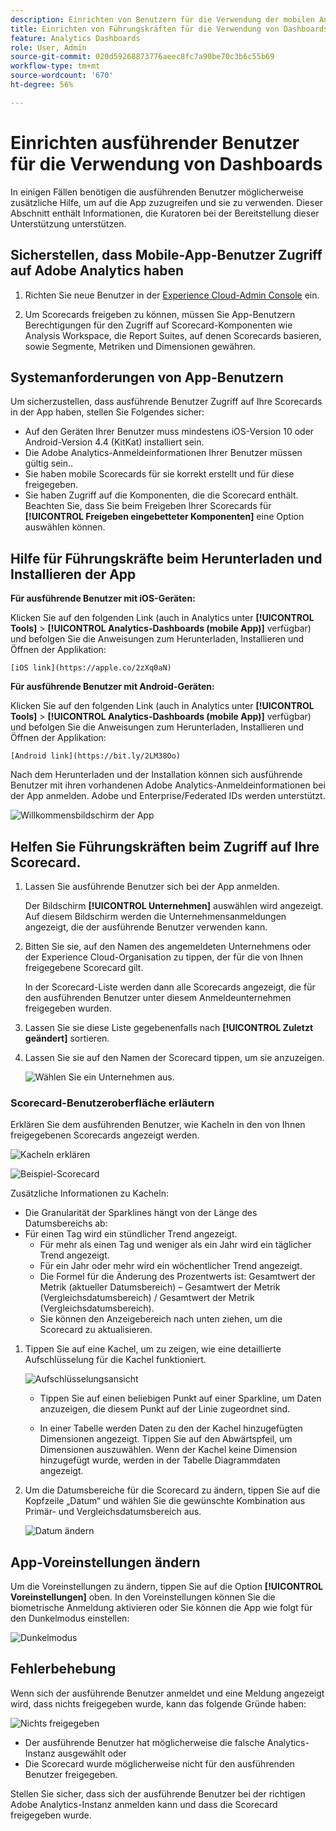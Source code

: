 ```yaml
---
description: Einrichten von Benutzern für die Verwendung der mobilen Analytics-App
title: Einrichten von Führungskräften für die Verwendung von Dashboards
feature: Analytics Dashboards
role: User, Admin
source-git-commit: 020d59268873776aeec8fc7a90be70c3b6c55b69
workflow-type: tm+mt
source-wordcount: '670'
ht-degree: 56%

---
```



# Einrichten ausführender Benutzer für die Verwendung von Dashboards

In einigen Fällen benötigen die ausführenden Benutzer möglicherweise zusätzliche Hilfe, um auf die App zuzugreifen und sie zu verwenden. Dieser Abschnitt enthält Informationen, die Kuratoren bei der Bereitstellung dieser Unterstützung unterstützen.

## Sicherstellen, dass Mobile-App-Benutzer Zugriff auf Adobe Analytics haben

1. Richten Sie neue Benutzer in der [Experience Cloud-Admin Console](https://experienceleague.adobe.com/docs/analytics/admin/admin-console/permissions/product-profile.html?lang=en) ein.

1. Um Scorecards freigeben zu können, müssen Sie App-Benutzern Berechtigungen für den Zugriff auf Scorecard-Komponenten wie Analysis Workspace, die Report Suites, auf denen Scorecards basieren, sowie Segmente, Metriken und Dimensionen gewähren.

## Systemanforderungen von App-Benutzern

Um sicherzustellen, dass ausführende Benutzer Zugriff auf Ihre Scorecards in der App haben, stellen Sie Folgendes sicher:

* Auf den Geräten Ihrer Benutzer muss mindestens iOS-Version 10 oder Android-Version 4.4 (KitKat) installiert sein.
* Die Adobe Analytics-Anmeldeinformationen Ihrer Benutzer müssen gültig sein..
* Sie haben mobile Scorecards für sie korrekt erstellt und für diese freigegeben.
* Sie haben Zugriff auf die Komponenten, die die Scorecard enthält. Beachten Sie, dass Sie beim Freigeben Ihrer Scorecards für **[!UICONTROL Freigeben eingebetteter Komponenten]** eine Option auswählen können.

## Hilfe für Führungskräfte beim Herunterladen und Installieren der App

**Für ausführende Benutzer mit iOS-Geräten:**

Klicken Sie auf den folgenden Link (auch in Analytics unter **[!UICONTROL Tools]** > **[!UICONTROL Analytics-Dashboards (mobile App)]** verfügbar) und befolgen Sie die Anweisungen zum Herunterladen, Installieren und Öffnen der Applikation:

`[iOS link](https://apple.co/2zXq0aN)`

**Für ausführende Benutzer mit Android-Geräten:**

Klicken Sie auf den folgenden Link (auch in Analytics unter **[!UICONTROL Tools]** > **[!UICONTROL Analytics-Dashboards (mobile App)]** verfügbar) und befolgen Sie die Anweisungen zum Herunterladen, Installieren und Öffnen der Applikation:

`[Android link](https://bit.ly/2LM38Oo)`

Nach dem Herunterladen und der Installation können sich ausführende Benutzer mit ihren vorhandenen Adobe Analytics-Anmeldeinformationen bei der App anmelden. Adobe und Enterprise/Federated IDs werden unterstützt.

![Willkommensbildschirm der App](assets/welcome.png)

## Helfen Sie Führungskräften beim Zugriff auf Ihre Scorecard.

1. Lassen Sie ausführende Benutzer sich bei der App anmelden.

   Der Bildschirm **[!UICONTROL Unternehmen]** auswählen wird angezeigt. Auf diesem Bildschirm werden die Unternehmensanmeldungen angezeigt, die der ausführende Benutzer verwenden kann.

1. Bitten Sie sie, auf den Namen des angemeldeten Unternehmens oder der Experience Cloud-Organisation zu tippen, der für die von Ihnen freigegebene Scorecard gilt.

   In der Scorecard-Liste werden dann alle Scorecards angezeigt, die für den ausführenden Benutzer unter diesem Anmeldeunternehmen freigegeben wurden.

1. Lassen Sie sie diese Liste gegebenenfalls nach **[!UICONTROL Zuletzt geändert]** sortieren.

1. Lassen Sie sie auf den Namen der Scorecard tippen, um sie anzuzeigen.

   ![Wählen Sie ein Unternehmen aus.](assets/accesscard.png)


### Scorecard-Benutzeroberfläche erläutern

Erklären Sie dem ausführenden Benutzer, wie Kacheln in den von Ihnen freigegebenen Scorecards angezeigt werden.

![Kacheln erklären](assets/newexplain.png)

![Beispiel-Scorecard](assets/intro_scorecard.png)

Zusätzliche Informationen zu Kacheln:

* Die Granularität der Sparklines hängt von der Länge des Datumsbereichs ab:
* Für einen Tag wird ein stündlicher Trend angezeigt.
   * Für mehr als einen Tag und weniger als ein Jahr wird ein täglicher Trend angezeigt.
   * Für ein Jahr oder mehr wird ein wöchentlicher Trend angezeigt.
   * Die Formel für die Änderung des Prozentwerts ist: Gesamtwert der Metrik (aktueller Datumsbereich) – Gesamtwert der Metrik (Vergleichsdatumsbereich) / Gesamtwert der Metrik (Vergleichsdatumsbereich).
   * Sie können den Anzeigebereich nach unten ziehen, um die Scorecard zu aktualisieren.


1. Tippen Sie auf eine Kachel, um zu zeigen, wie eine detaillierte Aufschlüsselung für die Kachel funktioniert.

   ![Aufschlüsselungsansicht](assets/sparkline.png)

   * Tippen Sie auf einen beliebigen Punkt auf einer Sparkline, um Daten anzuzeigen, die diesem Punkt auf der Linie zugeordnet sind.

   * In einer Tabelle werden Daten zu den der Kachel hinzugefügten Dimensionen angezeigt. Tippen Sie auf den Abwärtspfeil, um Dimensionen auszuwählen. Wenn der Kachel keine Dimension hinzugefügt wurde, werden in der Tabelle Diagrammdaten angezeigt.

1. Um die Datumsbereiche für die Scorecard zu ändern, tippen Sie auf die Kopfzeile „Datum“ und wählen Sie die gewünschte Kombination aus Primär- und Vergleichsdatumsbereich aus.

   ![Datum ändern](assets/changedate.png)

## App-Voreinstellungen ändern

Um die Voreinstellungen zu ändern, tippen Sie auf die Option **[!UICONTROL Voreinstellungen]** oben. In den Voreinstellungen können Sie die biometrische Anmeldung aktivieren oder Sie können die App wie folgt für den Dunkelmodus einstellen:

![Dunkelmodus](assets/darkmode.png)

## Fehlerbehebung

Wenn sich der ausführende Benutzer anmeldet und eine Meldung angezeigt wird, dass nichts freigegeben wurde, kann das folgende Gründe haben:

![Nichts freigegeben](assets/nothing.png)

* Der ausführende Benutzer hat möglicherweise die falsche Analytics-Instanz ausgewählt oder
* Die Scorecard wurde möglicherweise nicht für den ausführenden Benutzer freigegeben.

Stellen Sie sicher, dass sich der ausführende Benutzer bei der richtigen Adobe Analytics-Instanz anmelden kann und dass die Scorecard freigegeben wurde.


